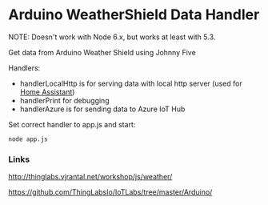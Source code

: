 # Arduino WeatherShield Data Handler

NOTE: Doesn't work with Node 6.x, but works at least with 5.3.

Get data from Arduino Weather Shield using Johnny Five

Handlers:
* handlerLocalHttp is for serving data with local http server (used for [Home Assistant](https://home-assistant.io/))
* handlerPrint for debugging
* handlerAzure is for sending data to Azure IoT Hub

Set correct handler to app.js and start:
```
node app.js
```

### Links
http://thinglabs.vjrantal.net/workshop/js/weather/

https://github.com/ThingLabsIo/IoTLabs/tree/master/Arduino/